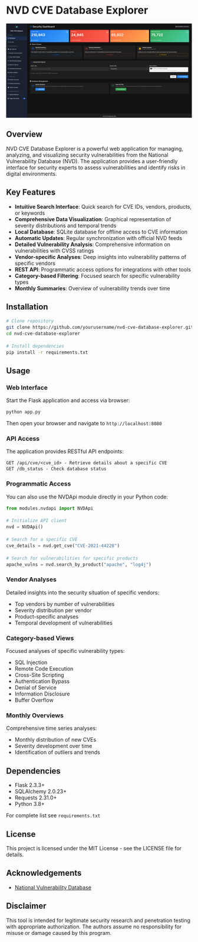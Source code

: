 # NVD CVE Database Explorer

![Dashboard](screenshots/dashboard.png)

## Overview

NVD CVE Database Explorer is a powerful web application for managing, analyzing, and visualizing security vulnerabilities from the National Vulnerability Database (NVD). The application provides a user-friendly interface for security experts to assess vulnerabilities and identify risks in digital environments.

## Key Features

- **Intuitive Search Interface**: Quick search for CVE IDs, vendors, products, or keywords
- **Comprehensive Data Visualization**: Graphical representation of severity distributions and temporal trends
- **Local Database**: SQLite database for offline access to CVE information
- **Automatic Updates**: Regular synchronization with official NVD feeds
- **Detailed Vulnerability Analysis**: Comprehensive information on vulnerabilities with CVSS ratings
- **Vendor-specific Analyses**: Deep insights into vulnerability patterns of specific vendors
- **REST API**: Programmatic access options for integrations with other tools
- **Category-based Filtering**: Focused search for specific vulnerability types
- **Monthly Summaries**: Overview of vulnerability trends over time

## Installation

```bash
# Clone repository
git clone https://github.com/yourusername/nvd-cve-database-explorer.git
cd nvd-cve-database-explorer

# Install dependencies
pip install -r requirements.txt
```

## Usage

### Web Interface
Start the Flask application and access via browser:

```bash
python app.py
```

Then open your browser and navigate to `http://localhost:8080`

### API Access
The application provides RESTful API endpoints:

```
GET /api/cve/<cve_id> - Retrieve details about a specific CVE
GET /db_status - Check database status
```

### Programmatic Access
You can also use the NVDApi module directly in your Python code:

```python
from modules.nvdapi import NVDApi

# Initialize API client
nvd = NVDApi()

# Search for a specific CVE
cve_details = nvd.get_cve("CVE-2021-44228")

# Search for vulnerabilities for specific products
apache_vulns = nvd.search_by_product("apache", "log4j")
```

### Vendor Analyses
Detailed insights into the security situation of specific vendors:
- Top vendors by number of vulnerabilities
- Severity distribution per vendor
- Product-specific analyses
- Temporal development of vulnerabilities

### Category-based Views
Focused analyses of specific vulnerability types:
- SQL Injection
- Remote Code Execution
- Cross-Site Scripting
- Authentication Bypass
- Denial of Service
- Information Disclosure
- Buffer Overflow

### Monthly Overviews
Comprehensive time series analyses:
- Monthly distribution of new CVEs
- Severity development over time
- Identification of outliers and trends

## Dependencies
- Flask 2.3.3+
- SQLAlchemy 2.0.23+
- Requests 2.31.0+
- Python 3.8+

For complete list see `requirements.txt`

## License
This project is licensed under the MIT License - see the LICENSE file for details.

## Acknowledgements
- [National Vulnerability Database](https://nvd.nist.gov/)

## Disclaimer
This tool is intended for legitimate security research and penetration testing with appropriate authorization. The authors assume no responsibility for misuse or damage caused by this program.